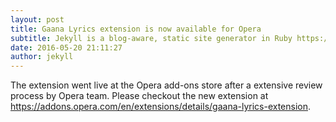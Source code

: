 ```yaml
---
layout: post
title: Gaana Lyrics extension is now available for Opera
subtitle: Jekyll is a blog-aware, static site generator in Ruby https://jekyllrb.com
date: 2016-05-20 21:11:27
author: jekyll
---
```


The extension went live at the Opera add-ons store after a extensive review process by Opera team. Please checkout the new extension at https://addons.opera.com/en/extensions/details/gaana-lyrics-extension.
